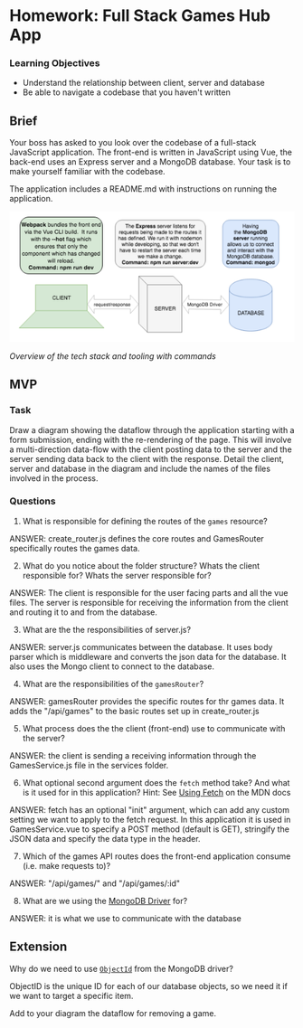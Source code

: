 # Homework: Full Stack Games Hub App

### Learning Objectives

- Understand the relationship between client, server and database
- Be able to navigate a codebase that you haven't written

## Brief

Your boss has asked to you look over the codebase of a full-stack JavaScript application. The front-end is written in JavaScript using Vue, the back-end uses an Express server and a MongoDB database. Your task is to make yourself familiar with the codebase.

The application includes a README.md with instructions on running the application.

![Overview of the tech stack and tooling with commands](images/tech_stack_with_commands.png)

*Overview of the tech stack and tooling with commands*

## MVP

### Task

Draw a diagram showing the dataflow through the application starting with a form submission, ending with the re-rendering of the page. This will involve a multi-direction data-flow with the client posting data to the server and the server sending data back to the client with the response. Detail the client, server and database in the diagram and include the names of the files involved in the process.

### Questions

1. What is responsible for defining the routes of the `games` resource?

ANSWER: create_router.js defines the core routes and GamesRouter specifically routes the games data.

2. What do you notice about the folder structure?  Whats the client responsible for? Whats the server responsible for?

ANSWER: The client is responsible for the user facing parts and all the vue files. The server is responsible for
receiving the information from the client and routing it to and from the database.

3. What are the the responsibilities of server.js?

ANSWER: server.js communicates between the database.
It uses body parser which is middleware and converts the json data for the database.
It also uses the Mongo client to connect to the database.


4. What are the responsibilities of the `gamesRouter`?

ANSWER: gamesRouter provides the specific routes for thr games data. It adds the "/api/games" to the basic routes set up in create_router.js

5. What process does the the client (front-end) use to communicate with the server?

ANSWER: the client is sending a receiving information through the GamesService.js file in the services folder.

6. What optional second argument does the `fetch` method take? And what is it used for in this application? Hint: See [Using Fetch](https://developer.mozilla.org/en-US/docs/Web/API/Fetch_API/Using_Fetch) on the MDN docs

ANSWER: fetch has an optional "init" argument, which can add any custom setting we want to apply to the fetch request. In this application it is used in GamesService.vue to specify a POST method (default is GET), stringify the JSON data and specify the data type in the header.

7. Which of the games API routes does the front-end application consume (i.e. make requests to)?

ANSWER: "/api/games/" and "/api/games/:id"

8. What are we using the [MongoDB Driver](http://mongodb.github.io/node-mongodb-native/) for?

ANSWER: it is what we use to communicate with the database

## Extension

Why do we need to use [`ObjectId`](https://mongodb.github.io/node-mongodb-native/api-bson-generated/objectid.html) from the MongoDB driver?

ObjectID is the unique ID for each of our database objects, so we need it if we want to target a specific item.

Add to your diagram the dataflow for removing a game.
